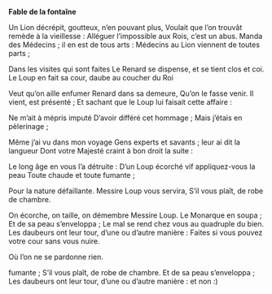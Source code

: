 


**Fable de la fontaîne**


Un Lion décrépit, goutteux, n’en pouvant plus,
Voulait que l’on trouvât remède à la vieillesse :
Alléguer l’impossible aux Rois, c’est un abus.
Manda des Médecins ; il en est de tous arts :
Médecins au Lion viennent de toutes parts ;

Dans les visites qui sont faites
Le Renard se dispense, et se tient clos et coi.
Le Loup en fait sa cour, daube au coucher du Roi

Veut qu’on aille enfumer Renard dans sa demeure,
Qu’on le fasse venir. Il vient, est présenté ;
Et sachant que le Loup lui faisait cette affaire :

Ne m’ait à mépris imputé
D’avoir différé cet hommage ;
Mais j’étais en pèlerinage ;

Même j’ai vu dans mon voyage
Gens experts et savants ; leur ai dit la langueur
Dont votre Majesté craint à bon droit la suite :

Le long âge en vous l’a détruite :
D’un Loup écorché vif appliquez-vous la peau
Toute chaude et toute fumante ;

Pour la nature défaillante.
Messire Loup vous servira,
S’il vous plaît, de robe de chambre.

On écorche, on taille, on démembre
Messire Loup. Le Monarque en soupa ;
Et de sa peau s’enveloppa ;
Le mal se rend chez vous au quadruple du bien.
Les daubeurs ont leur tour, d’une ou d’autre manière :
Faites si vous pouvez votre cour sans vous nuire.


Où l’on ne se pardonne rien.


fumante ; S’il vous plaît, de robe de chambre. Et de sa peau s’enveloppa ; Les daubeurs ont leur tour, d’une ou d’autre manière :
et non :)
